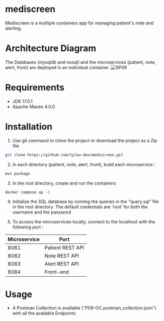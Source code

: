 # mediscreen

Mediscreen is a multiple containers app for managing patient's note and alerting.

# Architecture Diagram
The Databases (mysqldb and nosql) and the microservices (patient, note, alert, front) are deployed in an individual container.
![SP09](https://github.com/tylau-dev/mediscreen/assets/62340191/ca9c48d6-c561-49a2-a6ae-e83d019c4a31)

# Requirements
- JDK 17.0.1
- Apache Maven 4.0.0

# Installation
1) Use git command to clone the project or download the project as a Zip file.
```bash
git clone https://github.com/tylau-dev/mediscreen.git
```

2) In each directory (patient, note, alert, front), build each microservice :
```bash
mvn package
```

3) In the root directory, create and run the containers 
```bash
docker compose up -d
```

4) Initialize the SQL database by running the queries in the "query.sql" file in the root directory.
The default credentials are 'root' for both the username and the password


5) To access the microservices locally, connect to the localhost with the following port :

| Microservice | Port        |
| ------- | ---------------- |
| 8081    | Patient REST API |
| 8082    | Note REST API    |
| 8083    | Alert REST API   |
| 8084    | Front-end        |

# Usage
- A Postman Collection is available ("P09-OC.postman_collection.json") with all the available Endpoints
